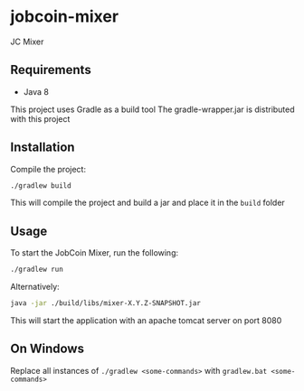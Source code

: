# jobcoin-mixer
JC Mixer


## Requirements

- Java 8

This project uses Gradle as a build tool
The gradle-wrapper.jar is distributed with this project

## Installation
Compile the project: 
```bash
./gradlew build
```
This will compile the project and build a jar and place it in the `build` folder

## Usage
To start the JobCoin Mixer, run the following:
```bash
./gradlew run
```
Alternatively: 
```bash
java -jar ./build/libs/mixer-X.Y.Z-SNAPSHOT.jar
```
This will start the application with an apache tomcat server on port 8080


## On Windows
Replace all instances of `./gradlew <some-commands>` with `gradlew.bat <some-commands>`
